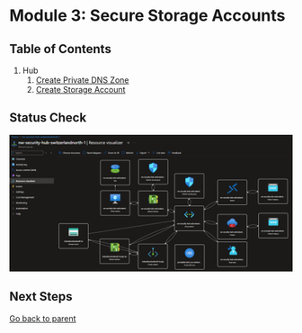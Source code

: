 # Module 3: Secure Storage Accounts

## Table of Contents

1. Hub
   1. [Create Private DNS Zone](./dnsz.md)
   1. [Create Storage Account](./st.md)

## Status Check

![Resources](../../../../assets/img/azure/solution/vnets/hub/resources/03.png)

## Next Steps

[Go back to parent](../README.md)
